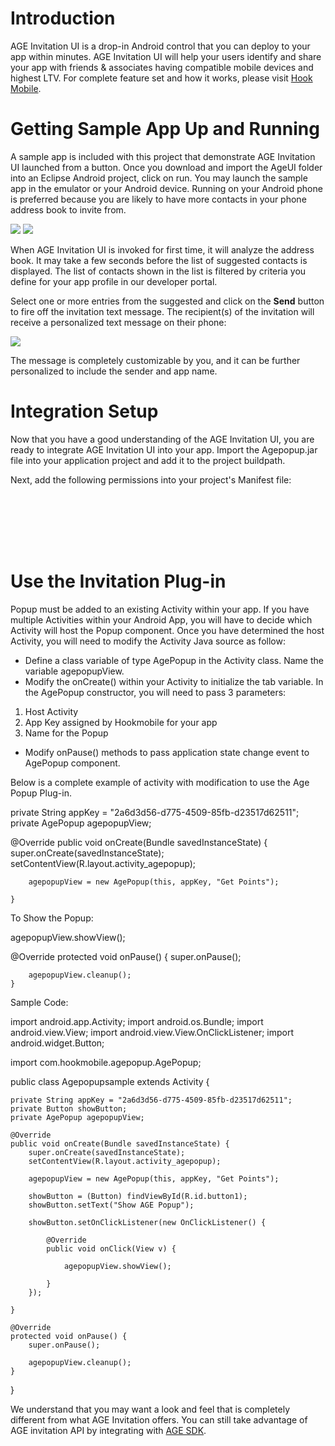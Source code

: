 # Introduction

AGE Invitation UI is a drop-in Android control that you can deploy to your app within minutes.  AGE Invitation UI will help your users identify and share your app with friends & associates having compatible mobile devices and highest LTV.  For complete feature set and how it works, please visit <a href="http://www.hookmobile.com"  target="_blank">Hook Mobile</a>.

# Getting Sample App Up and Running
A sample app is included with this project that demonstrate AGE Invitation UI launched from a button.  Once you download and import the AgeUI folder into an Eclipse Android project, click on run.  You may launch the sample app in the emulator or your Android device.  Running on your Android phone is preferred because you are likely to have more contacts in your phone address book to invite from.    

[![](https://dl.dropbox.com/s/izxzj9qxrgl2axd/AGEUI1.PNG)](https://www.dropbox.com/s/izxzj9qxrgl2axd/AGEUI1.PNG)
[![](https://dl.dropbox.com/s/pm1uzrjn1p1dk9v/AGEUI2.PNG)](https://www.dropbox.com/s/pm1uzrjn1p1dk9v/AGEUI2.PNG)

When AGE Invitation UI is invoked for first time, it will analyze the address book.  It may take a few seconds before the list of suggested contacts is displayed.  The list of contacts shown in the list is filtered by criteria you define for your app profile in our developer portal.  

Select one or more entries from the suggested and click on the <b>Send</b> button to fire off the invitation text message.  The recipient(s) of the invitation will receive a personalized text message on their phone:

[![](https://dl.dropbox.com/s/zg3qbf5ac8om7cg/inviteSms.PNG)](https://dl.dropbox.com/s/zg3qbf5ac8om7cg/inviteSms.PNG)

The message is completely customizable by you, and it can be further personalized to include the sender and app name.

# Integration Setup
Now that you have a good understanding of the AGE Invitation UI, you are ready to integrate AGE Invitation UI into your app.  Import the Agepopup.jar file into your application project and add it to the project buildpath. 

Next, add the following permissions into your project's Manifest file:

<pre><code><uses-permission android:name="android.permission.INTERNET" />
    	<uses-permission android:name="android.permission.READ_CONTACTS" />
	<uses-permission android:name="android.permission.READ_PHONE_STATE" />
    	<uses-permission android:name="android.permission.SEND_SMS" />
    	<uses-permission android:name="android.permission.ACCESS_NETWORK_STATE" />
    	<uses-permission android:name="android.permission.ACCESS_WIFI_STATE" /></code></pre>


# Use the Invitation Plug-in

Popup must be added to an existing Activity within your app.  If you have multiple Activities within your Android App, you will have to decide which Activity will host the Popup component.  Once you have determined the host Activity, you will need to modify the Activity Java source as follow:
* Define a class variable of type AgePopup in the Activity class.  Name the variable agepopupView.  
* Modify the onCreate() within your Activity to initialize the tab variable.  In the AgePopup constructor, you will need to pass 3 parameters:
1. Host Activity
2. App Key assigned by Hookmobile for your app
3. Name for the Popup
* Modify onPause() methods to pass application state change event to AgePopup component.

Below is a complete example of activity with modification to use the Age Popup Plug-in.


private String appKey = "2a6d3d56-d775-4509-85fb-d23517d62511";
private AgePopup agepopupView;


@Override
	public void onCreate(Bundle savedInstanceState) {
		super.onCreate(savedInstanceState);
		setContentView(R.layout.activity_agepopup);

		agepopupView = new AgePopup(this, appKey, "Get Points");

	}


To Show the Popup:

agepopupView.showView();


@Override
	protected void onPause() {
		super.onPause();

		agepopupView.cleanup();
	}






Sample Code:

import android.app.Activity;
import android.os.Bundle;
import android.view.View;
import android.view.View.OnClickListener;
import android.widget.Button;

import com.hookmobile.agepopup.AgePopup;

public class Agepopupsample extends Activity {

	private String appKey = "2a6d3d56-d775-4509-85fb-d23517d62511";
	private Button showButton;
	private AgePopup agepopupView;

	@Override
	public void onCreate(Bundle savedInstanceState) {
		super.onCreate(savedInstanceState);
		setContentView(R.layout.activity_agepopup);

		agepopupView = new AgePopup(this, appKey, "Get Points");

		showButton = (Button) findViewById(R.id.button1);
		showButton.setText("Show AGE Popup");

		showButton.setOnClickListener(new OnClickListener() {

			@Override
			public void onClick(View v) {

				agepopupView.showView();

			}
		});

	}

	@Override
	protected void onPause() {
		super.onPause();

		agepopupView.cleanup();
	}

}


We understand that you may want a look and feel that is completely different from what AGE Invitation offers.  You can still take advantage of AGE invitation API by integrating with <a href="https://github.com/hookmobile/App-Growth-Engine-iOS-SDK" target="_blank">AGE SDK</a>.  